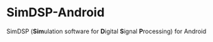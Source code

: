 # SimDSP-Android

SimDSP (**Sim**ulation software for **D**igital **S**ignal **P**rocessing) for Android
